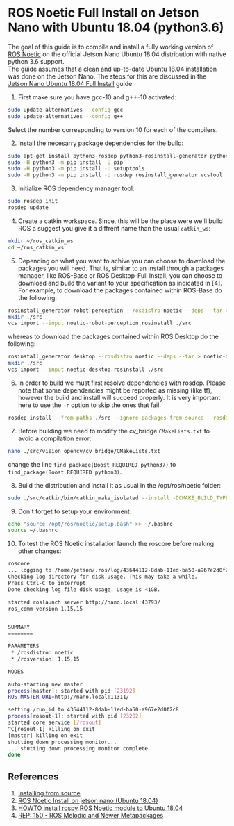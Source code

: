 # ROS Noetic Full Install on Jetson Nano with Ubuntu 18.04 (python3.6)

The goal of this guide is to compile and install a fully working version of [ROS Noetic](http://wiki.ros.org/noetic) on the official Jetson Nano Ubuntu 18.04 distribution with native python 3.6 support.\
The guide assumes that a clean and up-to-date Ubuntu 18.04 installation
was done on the Jetson Nano. The steps for this are discussed in the [Jetson Nano Ubuntu 18.04 Full Install](ubuntu-18-04-install.md) guide.

1. First make sure you have gcc-10 and g++-10 activated:

```bash
sudo update-alternatives --config gcc
sudo update-alternatives --config g++
```

Select the number corresponding to version 10 for each of the compilers.

2. Install the necesarry package dependencies for the build:

```bash
sudo apt-get install python3-rosdep python3-rosinstall-generator python3-vcstools build-essential libgtest-dev liborocos-kdl-dev
sudo -H python3 -m pip install -U pip
sudo -H python3 -m pip install -U setuptools
sudo -H python3 -m pip install -U rosdep rosinstall_generator vcstool
```
3. Initialize ROS dependency manager tool:

```bash
sudo rosdep init
rosdep update
```
4. Create a catkin workspace. Since, this will be the place were we'll build ROS a suggest you give it a diffrent name than the usual `catkin_ws`:

```bash
mkdir ~/ros_catkin_ws
cd ~/ros_catkin_ws
```
5. Depending on what you want to achive you can choose to download the packages you will need. That is, similar to an install through a packages manager, like  ROS-Base or ROS Desktop-Full Install, you can choose to download and build the variant to your specification as indicated in [4].\
For example, to download the packages contained within ROS-Base do the following:

```bash
rosinstall_generator robot perception --rosdistro noetic --deps --tar > noetic-robot-perception.rosinstall
mkdir ./src
vcs import --input noetic-robot-perception.rosinstall ./src
```

whereas to download the packages contained within ROS Desktop do the following:

```bash
rosinstall_generator desktop --rosdistro noetic --deps --tar > noetic-desktop.rosinstall
mkdir ./src
vcs import --input noetic-desktop.rosinstall ./src
```

6. In order to build we must first resolve dependencies with rosdep. Please note that some dependencies might be reported as missing (like tf), however the build and install will succeed properly. It is very important here to use the `-r` option to skip the ones that fail.

```bash
rosdep install --from-paths ./src --ignore-packages-from-source --rosdistro noetic -y -r
```
7. Before building we need to modify the cv_bridge `CMakeLists.txt` to avoid a compilation error:

```bash
nano ./src/vision_opencv/cv_bridge/CMakeLists.txt
```

change the line `find_package(Boost REQUIRED python37)` to `find_package(Boost REQUIRED python3)`.

8. Build the distribution and install it as usual in the /opt/ros/noetic folder:

```bash
sudo ./src/catkin/bin/catkin_make_isolated --install -DCMAKE_BUILD_TYPE=Release -DPYTHON_EXECUTABLE=/usr/bin/python3 --install-space /opt/ros/noetic
```

9. Don't forget to setup your environment:

```bash
echo "source /opt/ros/noetic/setup.bash" >> ~/.bashrc
source ~/.bashrc
```

10. To test the ROS Noetic installation launch the roscore before making other changes:

```bash
roscore
... logging to /home/jetson/.ros/log/43644112-8dab-11ed-ba50-a967e2d0f2c8/roslaunch-nano-23182.log
Checking log directory for disk usage. This may take a while.
Press Ctrl-C to interrupt
Done checking log file disk usage. Usage is <1GB.

started roslaunch server http://nano.local:43793/
ros_comm version 1.15.15


SUMMARY
========

PARAMETERS
 * /rosdistro: noetic
 * /rosversion: 1.15.15

NODES

auto-starting new master
process[master]: started with pid [23192]
ROS_MASTER_URI=http://nano.local:11311/

setting /run_id to 43644112-8dab-11ed-ba50-a967e2d0f2c8
process[rosout-1]: started with pid [23202]
started core service [/rosout]
^C[rosout-1] killing on exit
[master] killing on exit
shutting down processing monitor...
... shutting down processing monitor complete
done
```

## References

1. [Installing from source](http://wiki.ros.org/Installation/Source)
2. [ROS Noetic Install on jetson nano (Ubuntu 18.04)](https://gist.github.com/Pyrestone/ef683aec160825eee5c252f22218ddb2)
3. [HOWTO install rospy ROS Noetic module to Ubuntu 18.04](https://vsbogd.github.io/coding/install-rospy-noetic-ubuntu-1804.html)
4. [REP:	150 - ROS Melodic and Newer Metapackages](https://www.ros.org/reps/rep-0150.html)
